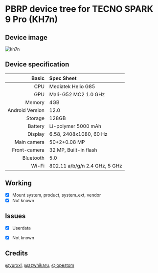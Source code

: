 # PBRP device tree for  TECNO SPARK 9 Pro (KH7n)
## Device image
![kh7n](https://github.com/isus203/tecno_kh7n_twrp/blob/main/Device_image/30065104b.jpg)

## Device specification
Basic   | Spec Sheet
-------:|:------------------------
CPU     | Mediatek  Helio G85 
GPU     | Mali-G52 MC2 1.0 GHz
Memory  | 4GB
Android Version | 12.0
Storage | 128GB
Battery | Li-polymer 5000 mAh
Display | 6.58, 2408x1080, 60 Hz
Main camera | 50+2+0.08 MP
Front-camera | 32 MP, Built-in flash
Bluetooth | 5.0 
Wi-Fi | 802.11 a/b/g/n  2.4 GHz, 5 GHz

## Working
- [X] Mount system, product, system_ext, vendor 
- [X] Not known

## Issues
- [X] Userdata
- [X] Not known


## Credits
[@yurxxl](https://4pda.to/forum/index.php?showuser=8545777), [@azwhikaru](https://github.com/azwhikaru), [@lopestom](https://github.com/lopestom)
